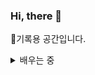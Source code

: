 


### Hi, there 👋

📖기록용 공간입니다.

<details>
<summary>
  배우는 중
</summary>
   <img alt="Java" src ="https://img.shields.io/badge/Java-007396.svg?&style=for-the-badge&logo=Java&logoColor=white"/>

</details>




